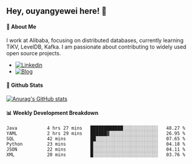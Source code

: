 ## Hey, ouyangyewei here! :wave:

#### :rocket: About Me
I work at Alibaba, focusing on distributed databases, currently learning TiKV, LevelDB, Kafka. I am passionate about contributing to widely used open source projects.

- [![Linkedin](https://img.shields.io/badge/LinkedIn-ouyangyewei-blue)](https://www.linkedin.com/in/ouyangyewei/)
- [![Blog](https://img.shields.io/badge/Blog-yeweiouyang-orange)](https://blog.csdn.net/yeweiouyang)

#### :star2: Github Stats
[![Anurag's GitHub stats](https://github-readme-stats.vercel.app/api?username=ouyangyewei&show_icons=true&cache_seconds=3600&theme=tokyonight)](https://github.com/anuraghazra/github-readme-stats)

#### :bar_chart: Weekly Development Breakdown
<!--START_SECTION:waka-->

```text
Java           4 hrs 27 mins   ████████████░░░░░░░░░░░░░   48.27 %
YAML           2 hrs 29 mins   ██████▓░░░░░░░░░░░░░░░░░░   26.95 %
SQL            42 mins         ██░░░░░░░░░░░░░░░░░░░░░░░   07.65 %
Python         23 mins         █░░░░░░░░░░░░░░░░░░░░░░░░   04.18 %
JSON           22 mins         █░░░░░░░░░░░░░░░░░░░░░░░░   04.11 %
XML            20 mins         █░░░░░░░░░░░░░░░░░░░░░░░░   03.76 %
```

<!--END_SECTION:waka-->
